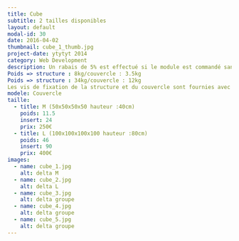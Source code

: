 ```yaml
---
title: Cube
subtitle: 2 tailles disponibles
layout: default
modal-id: 30
date: 2016-04-02
thumbnail: cube_1_thumb.jpg
project-date: ytytyt 2014
category: Web Development
description: Un rabais de 5% est effectué si le module est commandé sans inserts. Le vissage du cube se fait par l'intérieur une fois le couvercle démonté.
Poids => structure : 8kg/couvercle : 3.5kg
Poids => structure : 34kg/couvercle : 12kg
Les vis de fixation de la structure et du couvercle sont fournies avec le module.
modele: Couvercle
taille:
  - title: M (50x50x50x50 hauteur :40cm)
    poids: 11.5
    insert: 24
    prix: 250€
  - title: L (100x100x100x100 hauteur :80cm)
    poids: 46
    insert: 90
    prix: 400€
images:
  - name: cube_1.jpg
    alt: delta M
  - name: cube_2.jpg
    alt: delta L
  - name: cube_3.jpg
    alt: delta groupe
  - name: cube_4.jpg
    alt: delta groupe
  - name: cube_5.jpg
    alt: delta groupe        
---
```


